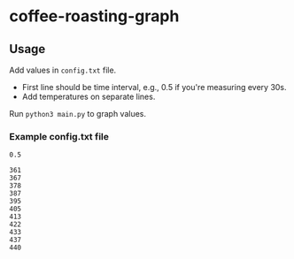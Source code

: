 # coffee-roasting-graph

## Usage

Add values in `config.txt` file.

- First line should be time interval, e.g., 0.5 if you're measuring every 30s.
- Add temperatures on separate lines.

Run `python3 main.py` to graph values.

### Example config.txt file

```
0.5

361
367
378
387
395
405
413
422
433
437
440
```
